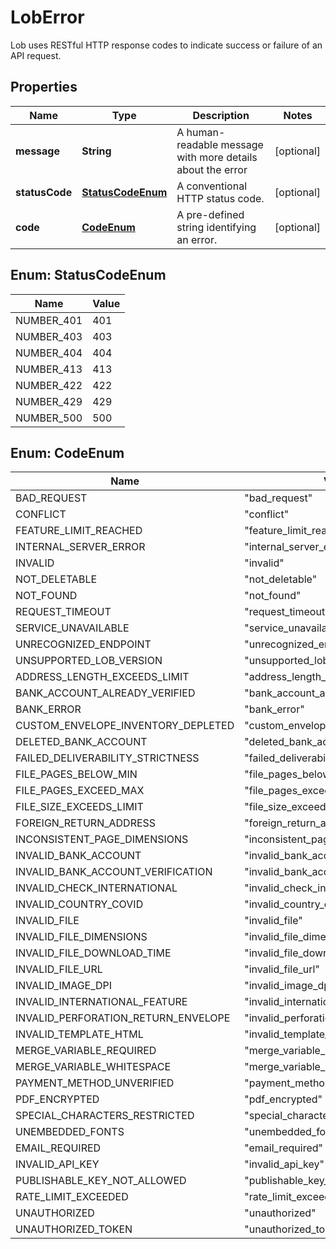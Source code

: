 

# LobError

Lob uses RESTful HTTP response codes to indicate success or failure of an API request.

## Properties

Name | Type | Description | Notes
------------ | ------------- | ------------- | -------------
**message** | **String** | A human-readable message with more details about the error |  [optional]
**statusCode** | [**StatusCodeEnum**](#StatusCodeEnum) | A conventional HTTP status code. |  [optional]
**code** | [**CodeEnum**](#CodeEnum) | A pre-defined string identifying an error. |  [optional]



## Enum: StatusCodeEnum

Name | Value
---- | -----
NUMBER_401 | 401
NUMBER_403 | 403
NUMBER_404 | 404
NUMBER_413 | 413
NUMBER_422 | 422
NUMBER_429 | 429
NUMBER_500 | 500



## Enum: CodeEnum

Name | Value
---- | -----
BAD_REQUEST | &quot;bad_request&quot;
CONFLICT | &quot;conflict&quot;
FEATURE_LIMIT_REACHED | &quot;feature_limit_reached&quot;
INTERNAL_SERVER_ERROR | &quot;internal_server_error&quot;
INVALID | &quot;invalid&quot;
NOT_DELETABLE | &quot;not_deletable&quot;
NOT_FOUND | &quot;not_found&quot;
REQUEST_TIMEOUT | &quot;request_timeout&quot;
SERVICE_UNAVAILABLE | &quot;service_unavailable&quot;
UNRECOGNIZED_ENDPOINT | &quot;unrecognized_endpoint&quot;
UNSUPPORTED_LOB_VERSION | &quot;unsupported_lob_version&quot;
ADDRESS_LENGTH_EXCEEDS_LIMIT | &quot;address_length_exceeds_limit&quot;
BANK_ACCOUNT_ALREADY_VERIFIED | &quot;bank_account_already_verified&quot;
BANK_ERROR | &quot;bank_error&quot;
CUSTOM_ENVELOPE_INVENTORY_DEPLETED | &quot;custom_envelope_inventory_depleted&quot;
DELETED_BANK_ACCOUNT | &quot;deleted_bank_account&quot;
FAILED_DELIVERABILITY_STRICTNESS | &quot;failed_deliverability_strictness&quot;
FILE_PAGES_BELOW_MIN | &quot;file_pages_below_min&quot;
FILE_PAGES_EXCEED_MAX | &quot;file_pages_exceed_max&quot;
FILE_SIZE_EXCEEDS_LIMIT | &quot;file_size_exceeds_limit&quot;
FOREIGN_RETURN_ADDRESS | &quot;foreign_return_address&quot;
INCONSISTENT_PAGE_DIMENSIONS | &quot;inconsistent_page_dimensions&quot;
INVALID_BANK_ACCOUNT | &quot;invalid_bank_account&quot;
INVALID_BANK_ACCOUNT_VERIFICATION | &quot;invalid_bank_account_verification&quot;
INVALID_CHECK_INTERNATIONAL | &quot;invalid_check_international&quot;
INVALID_COUNTRY_COVID | &quot;invalid_country_covid&quot;
INVALID_FILE | &quot;invalid_file&quot;
INVALID_FILE_DIMENSIONS | &quot;invalid_file_dimensions&quot;
INVALID_FILE_DOWNLOAD_TIME | &quot;invalid_file_download_time&quot;
INVALID_FILE_URL | &quot;invalid_file_url&quot;
INVALID_IMAGE_DPI | &quot;invalid_image_dpi&quot;
INVALID_INTERNATIONAL_FEATURE | &quot;invalid_international_feature&quot;
INVALID_PERFORATION_RETURN_ENVELOPE | &quot;invalid_perforation_return_envelope&quot;
INVALID_TEMPLATE_HTML | &quot;invalid_template_html&quot;
MERGE_VARIABLE_REQUIRED | &quot;merge_variable_required&quot;
MERGE_VARIABLE_WHITESPACE | &quot;merge_variable_whitespace&quot;
PAYMENT_METHOD_UNVERIFIED | &quot;payment_method_unverified&quot;
PDF_ENCRYPTED | &quot;pdf_encrypted&quot;
SPECIAL_CHARACTERS_RESTRICTED | &quot;special_characters_restricted&quot;
UNEMBEDDED_FONTS | &quot;unembedded_fonts&quot;
EMAIL_REQUIRED | &quot;email_required&quot;
INVALID_API_KEY | &quot;invalid_api_key&quot;
PUBLISHABLE_KEY_NOT_ALLOWED | &quot;publishable_key_not_allowed&quot;
RATE_LIMIT_EXCEEDED | &quot;rate_limit_exceeded&quot;
UNAUTHORIZED | &quot;unauthorized&quot;
UNAUTHORIZED_TOKEN | &quot;unauthorized_token&quot;




